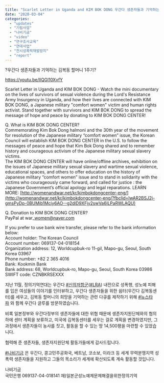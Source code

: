 ```yaml
---
title: "Scarlet Letter in Uganda and KIM BOK DONG 우간다 생존자들과 기억하는 김복동 할머니 1주기"
date: "2020-03-04"
categories: 
  - "updates"
  - "기림사업"
  - "나비기금"
  - "video"
  - "연구조사교육"
  - "연대사업"
  - "전시성폭력재발방지"
  - "report"
---
```


?우간다 생존자들과 기억하는 김복동 할머니 1주기?

https://youtu.be/llQGl10XvfY

Scarlet Letter in Uganda and KIM BOK DONG - Watch the mini documentary on the lives of survivors of sexual violence during the Lord's Resistance Army Insurgency in Uganda, and how their lives are connected with KIM BOK DONG, a Japanese military "comfort women" victim and human rights activist. Stand together with survivors and KIM BOK DONG to spread the message of hope and peace by donating to KIM BOK DONG CENTER!

Q. What is KIM BOK DONG CENTER?  
Commemorating Kim Bok Dong halmoni and the 30th year of the movement for resolution of the Japanese military “comfort women” issue, the Korean Council will establish KIM BOK DONG CENTER in the U.S. to follow the messages of peace and hope that Kim Bok Dong shared and to remember history and courageous activism of the Japanese military sexual slavery victims.  
The KIM BOK DONG CENTER will have online/offline archives, exhibition on the issues of Japanese military sexual slavery and wartime sexual violence, educational spaces, and others to offer education on the history of Japanese military “comfort women” issue and to stand in solidarity with the victims who courageously came forward, and called for justice : the Japanese Government’s official apology and legal reparations. LEARN MORE: [http://womenandwar.net/kr/kimbokdongcenter-eng/](http://womenandwar.net/kr/kimbokdongcenter-eng/?fbclid=IwAR2BSJ2j-gmsPyDp-0BUMib1Mcjy6AO--g2dlD9XFjy2swVa6ILPaRWLAQU)

Q. Donation to KIM BOK DONG CENTER?  
PayPal at war\_women@naver.com

If you prefer to use bank wire transfer, please refer to the bank information below:  
Account holder: The Korean Council  
Account number: 069137-04-018154  
Organization address: 12, Worldcupbuk-ro 11-gil, Mapo-gu, Seoul, South Korea 03967  
Phone number: +82 2 365 4016  
Bank: Kookmin Bank  
Bank address: 68, Worldcupbuk-ro, Mapo-gu, Seoul, South Korea 03986  
SWIFT code: CZNBKRSEXXX

지난 11월, 정의기억연대는 우간다 [#신의저항군](https://www.facebook.com/hashtag/%EC%8B%A0%EC%9D%98%EC%A0%80%ED%95%AD%EA%B5%B0?source=feed_text&epa=HASHTAG&__xts__%5B0%5D=68.ARAApDETVtwdAj4e25HxB2hKAnyBs6iNX6KPQiv8-dlN8HaLSuhZ8lPl_tuXN-2Qm6zeOwcaT7B-jWbZSNoyr76Ywn81ZCBI4VElZ43QpIpIULwrdCwA8SfNSzNSBO2PVVdD7TZ17WDGE0ThO4PmkSIYYiktIpz2ZTS9qHpeH_eNwZwd78txptRyvxW3AJrHh2yPGuQ1s__qrO-__RkSRVJKjlL7lWq-y_MADfM6F5KIv6Nu34_K4yB0pDcPDofkzhcWV2pq6J54AA5y4U-mvZ6L99oSg4ITLAjCfRdw-s6mrBDEWzjVjQUvA6f15i_8Y8H5KAugZsQvGzRWSM0-fL-fiQ&__tn__=%2ANK-R)([#LRA](https://www.facebook.com/hashtag/lra?source=feed_text&epa=HASHTAG&__xts__%5B0%5D=68.ARAApDETVtwdAj4e25HxB2hKAnyBs6iNX6KPQiv8-dlN8HaLSuhZ8lPl_tuXN-2Qm6zeOwcaT7B-jWbZSNoyr76Ywn81ZCBI4VElZ43QpIpIULwrdCwA8SfNSzNSBO2PVVdD7TZ17WDGE0ThO4PmkSIYYiktIpz2ZTS9qHpeH_eNwZwd78txptRyvxW3AJrHh2yPGuQ1s__qrO-__RkSRVJKjlL7lWq-y_MADfM6F5KIv6Nu34_K4yB0pDcPDofkzhcWV2pq6J54AA5y4U-mvZ6L99oSg4ITLAjCfRdw-s6mrBDEWzjVjQUvA6f15i_8Y8H5KAugZsQvGzRWSM0-fL-fiQ&__tn__=%2ANK-R)) 내전으로 성폭행, 성노예 피해를 입은 여성들의 이야기를 인터뷰하고, 우간다 생존자들을 위한 쉼터(우간다 김복동센터)를 세우고, 김복동 할머니의 희망을 기억하는 관련 다큐를 제작하기 위해 [#뉴스타파](https://www.facebook.com/hashtag/%EB%89%B4%EC%8A%A4%ED%83%80%ED%8C%8C?source=feed_text&epa=HASHTAG&__xts__%5B0%5D=68.ARAApDETVtwdAj4e25HxB2hKAnyBs6iNX6KPQiv8-dlN8HaLSuhZ8lPl_tuXN-2Qm6zeOwcaT7B-jWbZSNoyr76Ywn81ZCBI4VElZ43QpIpIULwrdCwA8SfNSzNSBO2PVVdD7TZ17WDGE0ThO4PmkSIYYiktIpz2ZTS9qHpeH_eNwZwd78txptRyvxW3AJrHh2yPGuQ1s__qrO-__RkSRVJKjlL7lWq-y_MADfM6F5KIv6Nu34_K4yB0pDcPDofkzhcWV2pq6J54AA5y4U-mvZ6L99oSg4ITLAjCfRdw-s6mrBDEWzjVjQUvA6f15i_8Y8H5KAugZsQvGzRWSM0-fL-fiQ&__tn__=%2ANK-R) 와 함께 우간다 글루를 방문하였습니다.

비록 일본정부와 우간다정부의 생존자들에 대한 위협 때문에 생존자지원단체와의 협의 하에 센터 계획을 보류하고, 미국에 김복동센터를 세우는 걸로 계획을 변경하였지만, 그 과정에서 생존자들이 농사를 짓고, 활동을 할 수 있는 땅 14,500평을 마련할 수 있었습니다.

협력해 준 생존자들, 생존자지원단체 활동가들에게 감사드립니다.

[#나비기금](https://www.facebook.com/hashtag/%EB%82%98%EB%B9%84%EA%B8%B0%EA%B8%88?source=feed_text&epa=HASHTAG&__xts__%5B0%5D=68.ARAApDETVtwdAj4e25HxB2hKAnyBs6iNX6KPQiv8-dlN8HaLSuhZ8lPl_tuXN-2Qm6zeOwcaT7B-jWbZSNoyr76Ywn81ZCBI4VElZ43QpIpIULwrdCwA8SfNSzNSBO2PVVdD7TZ17WDGE0ThO4PmkSIYYiktIpz2ZTS9qHpeH_eNwZwd78txptRyvxW3AJrHh2yPGuQ1s__qrO-__RkSRVJKjlL7lWq-y_MADfM6F5KIv6Nu34_K4yB0pDcPDofkzhcWV2pq6J54AA5y4U-mvZ6L99oSg4ITLAjCfRdw-s6mrBDEWzjVjQUvA6f15i_8Y8H5KAugZsQvGzRWSM0-fL-fiQ&__tn__=%2ANK-R) 은 우간다, 콩고민주공화국, 베트남, 코소보, 이라크 등 세계 무력분쟁지역 성폭력 생존자들을 지원하고 그들의 목소리가 세계에 확산되도록 계속 활동할 것입니다.

나비기금  
국민은행 069137-04-018141 재)일본군성노예제문제해결을위한정의기억
